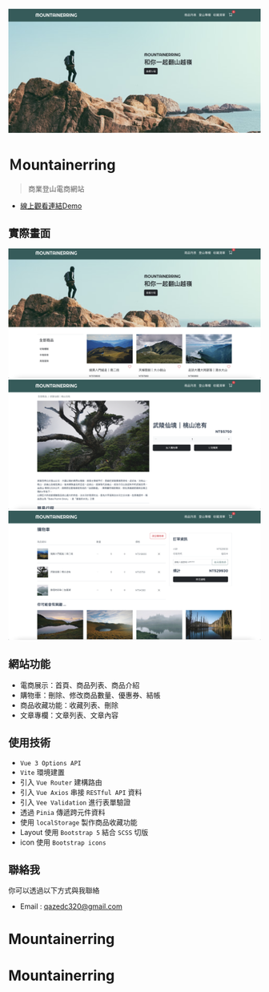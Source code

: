 ![GITHUB](https://github.com/hz233669/Mountainerring/blob/main/src/assets/pic/Mountainerring-01.png "圖片名稱")
# Ｍountainerring

> 商業登山電商網站
*  [線上觀看連結Demo](https://hz233669.github.io/Mountainerring/)

## 實際畫面

![GITHUB](https://github.com/hz233669/Mountainerring/blob/main/src/assets/pic/Mountainerring-04.png "圖片名稱")
![GITHUB](https://github.com/hz233669/Mountainerring/blob/main/src/assets/pic/Mountainerring-02.png "圖片名稱")
![GITHUB](https://github.com/hz233669/Mountainerring/blob/main/src/assets/pic/Mountainerring-03.png "圖片名稱")

## 網站功能

* 電商展示：首頁、商品列表、商品介紹
* 購物車：刪除、修改商品數量、優惠券、結帳
* 商品收藏功能：收藏列表、刪除
* 文章專欄：文章列表、文章內容

## 使用技術

* `Vue 3 Options API`
* `Vite` 環境建置
* 引入 `Vue Router` 建構路由
* 引入 `Vue Axios` 串接 `RESTful API` 資料
* 引入 `Vee Validation` 進行表單驗證
* 透過 `Pinia` 傳遞跨元件資料
* 使用 `localStorage` 製作商品收藏功能
* Layout 使用 `Bootstrap 5` 結合 `SCSS` 切版
* icon 使用 `Bootstrap icons`

## 聯絡我

你可以透過以下方式與我聯絡
* Email : qazedc320@gmail.com
# Mountainerring
# Mountainerring

